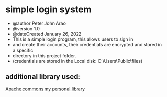 # simple login system

* @author Peter John Arao
* @version 1.0
* @dateCreated January 26, 2022
* This is a simple login program, this allows users to sign in
* and create their accounts, their credentials are encrypted and stored in a specific 
* directory in this project folder. 
* (credentials are stored in the Local disk: C:\Users\Public\files\)

## additional library used:
[Apache commons](https://commons.apache.org/proper/commons-io/ "Apache commons")
[my personal library](https://github.com/pitzzahh/lib/tree/main/src/jar "My personal library")